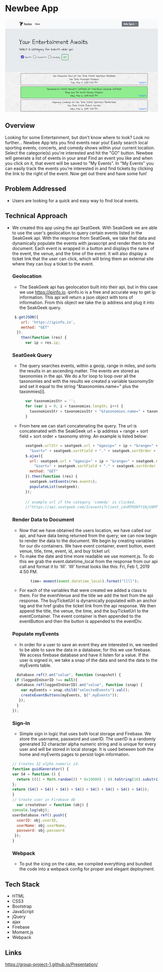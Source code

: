 # Newbee App
![default](assets/images/newbeeSS.png)
## Overview
Looking for some Entertainment, but don't know where to look?
Look no further...
Newbee App lets you find events near you!
Easily search local sporting events, concerts, and comedy shows within your current location. Select the categorie(s) you're interested and hit the "GO" button. Newbee will generate a list of events in your area!
Find an event you like and when you click on it, that event will be saved to "My Events". 
In "My Events" you can easily track the events you're interested in and find tickets by clicking the link to the right of the event. 
Now get out there and have some fun!

## Problem Addressed
- Users are looking for a quick and easy way to find local events.
## Technical Approach
- We created this app using the api SeatGeek. With SeakGeek we are able to use the user's geolocation to query certain events listed in the SeakGeek api. With the response from SeatGeek, we take that data and dynamically populate the events with javascript and render them to the document. Each event is wrapped in a button and displays the name of the event, the venue, and the time of the event. It will also display a ticket link that the user can click, which will bring them an external site where they can buy a ticket to the event. 
    ### Geolocation
    - The SeakGeek api has geolocation built into their api, but in this case we use https://ipinfo.io. ipinfo.io is a free and accurate way to get ip information. This api will return a json object with tons of information. From this object we take the ip address and plug it into the SeakGeek query.
    ```javascript
     $.getJSON({
        url: 'https://ipinfo.io',
        method: "GET"
      }).
        then(function (res) {
          var ip = res.ip;
    ```
    ### SeatGeek Query
    - The query searches events, within a geoip, range in miles, and sorts the results in an ascending matter. The events are stored as taxonomies in the api. We do a for loop to loop over all the taxonomies and with the results we created a variable taxonomyStr and set it equal to the string "&taxonomies.name=" plus the taxonmies[i].
    ```javascript
          var taxonomiesStr = '';
          for (var i = 0; i < taxonomies.length; i++) {
            taxonomiesStr = taxonomiesStr + "&taxonomies.name=" + taxonomies[i];
          }
    ```
    - From here we can start concatenating the query. The url is concatenated with the SeakGeek url + ip address + range + sort field + sort order + taxonomy string. An example is listed below:
    
    ```javascript
          seatgeek.urlStr = seatgeek.url + "&geoip=" + ip + "&range=" + seatgeek.rangeInMiles + "mi" +
            "&sort=" + seatgeek.sortField + "." + seatgeek.sortOrder + taxonomiesStr;
          $.ajax({
            url: seatgeek.url + "&geoip=" + ip + "&range=" + seatgeek.rangeInMiles + "mi" +
              "&sort=" + seatgeek.sortField + "." + seatgeek.sortOrder + taxonomiesStr,
            method: "GET"
          }).then(function (res) {
            seatgeek.setEvents(res.events);
            populateList(seatgeek);
          });
          
          // example url if the category 'comedy' is clicked. 
          //"https://api.seatgeek.com/2/events?client_id=MTM3NTY1NjV8MTU0MTAzNjQ2MC42NA&geoip=12.7.83.218&range=11mi&sort=datetime_local.asc&taxonomies.name=comedy"
    ```
    ### Render Data to Document
    - Now that we have obtained the users location, we have called our api, and have data being returned from the query; we can now begin to render the data to the document. We begin by creating variables for our div containers. We have event container, event button, event venue, title, time, event, id, and buy ticket url. 
    - To make the date and time more readable we use moment.js. To do this we grab the event.datetime_local from the response from our api call and format it to 'llll'. 'llll' format looks like this: Fri, Feb 1, 2019 4:50 PM. 
       ```javascript
            time= moment(event.datetime_local).format("llll");
        ```
     - For each of the variables that were created we added a class to them. For the eventVenue and the title we add the text from the api response. The buyTicketUrl is dynamically populated with an anchor tag and the href grabs the ticket link from the api response. We then append the title, the venue, the time, and the buyTicketUrl to the eventContainer. The event container is then appended to the eventButton and then the button is appended to the eventDiv.
     ### Populate myEvents
     - In order for a user to save an event they are interested in, we needed to be able to save the data in a database; for this we use firebase. We access firebase database and have it listen for a value. If the user is signed in, we take a snap of the data and send the data to the myEvents table.
    ```javascript
      database.ref().on("value", function (snapshot) {
     if (loggedInUserID !== null){
      database.ref(loggedInUserID).on("value", function (snap) {
        var myEvents = snap.child("selectedEvents").val();
        createEventButtons(myEvents, $(".myEvents"));
       });
      }
    });
    ```
    ### Sign-In 
    - Simple sign in logic that uses both local storage and Firebase. We store the username, password and userID. The userID is a randomly generated 32 character alpha numeric string and is unique for every user and will be stored in local storage. It is used between both the home and myEvents pages to persist login information. 
    ```javascript
    // Creates 32 alpha numeric id. 
    function guidGenerator() {
    var S4 = function () {
      return (((1 + Math.random()) * 0x10000) | 0).toString(16).substring(1);
    };
    return (S4() + S4() + S4() + S4() + S4() + S4() + S4() + S4());
    }
    // Create user in Firebase db
      var createUser = function (obj) {
    console.log(obj);
    userDatabase.ref().push({
      userID: obj.userID,
      userName: obj.userName,
      password: obj.password
     });
    }
    ```
    ### Webpack
    - To put the icing on the cake, we compiled everything and bundled the code into a webpack config for proper and elegant deployment. 
## Tech Stack
- HTML
- CSS3
- Bootstrap
- JavaScript
- jQuery
- ajax
- Firebase
- Moment.js
- Webpack

## Links
https://group-project-1.github.io/Presentation/
